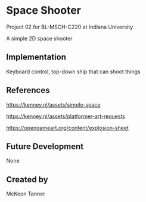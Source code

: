 # Space Shooter

Project 02 for BL-MSCH-C220 at Indiana University 

A simple 2D space shooter

## Implementation

Keyboard control, top-down ship that can shoot things

## References

https://kenney.nl/assets/simple-space

https://kenney.nl/assets/platformer-art-requests

https://opengameart.org/content/explosion-sheet

## Future Development

None

## Created by

McKeon Tanner
